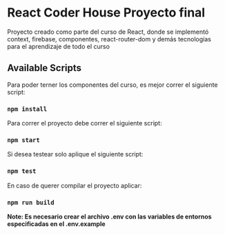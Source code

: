 # React Coder House Proyecto final

Proyecto creado como parte del curso de React, donde se implementó context, firebase, componentes, react-router-dom y demás tecnologías para el aprendizaje de todo el curso

## Available Scripts

Para poder terner los componentes del curso, es mejor correr el siguiente script:

### `npm install`

Para correr el proyecto debe correr el siguiente script:

### `npm start`

Si desea testear solo aplique el siguiente script:

### `npm test`

En caso de querer compilar el proyecto aplicar:

### `npm run build`

**Note: Es necesario crear el archivo .env con las variables de entornos especificadas en el .env.example**